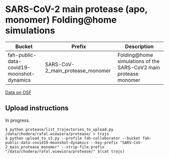 # SARS-CoV-2 main protease (apo, monomer) Folding@home simulations

| Bucket                                    | Prefix                           | Description                                                     |
|-------------------------------------------|----------------------------------|-----------------------------------------------------------------|
| fah-public-data-covid19-moonshot-dynamics | SARS-CoV-2_main_protease_monomer | Folding@home simulations of the SARS-CoV2 main protease monomer |


[Data on OSF](https://osf.io/d9tm2/wiki/home/)

## Upload instructions

In progress.

``` shell
$ python protease/list_trajectories_to_upload.py /data/chodera/rafal.wiewiora/protease/ > trajs
$ python upload_to_s3.py --profile fah-collaborator --bucket fah-public-data-covid19-moonshot-dynamics --key-prefix "SARS-CoV-2_main_protease_monomer" --strip-file-prefix "/data/chodera/rafal.wiewiora/protease/" $(cat trajs)
```


